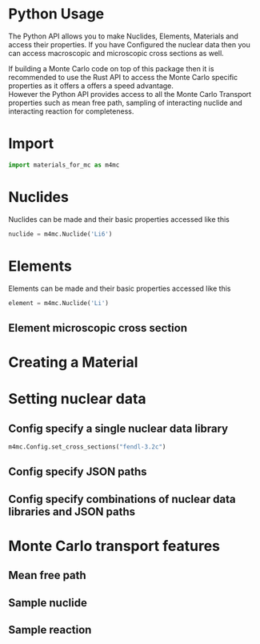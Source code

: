 # Python Usage

The Python API allows you to make Nuclides, Elements, Materials and access their properties. If you have Configured the nuclear data then you can access macroscopic and microscopic cross sections as well.

If building a Monte Carlo code on top of this package then it is recommended to use the Rust API to access the Monte Carlo specific properties as it offers a offers a speed advantage.  
However the Python API provides access to all the Monte Carlo Transport properties such as mean free path, sampling of interacting nuclide and interacting reaction for completeness.

# Import

```python
import materials_for_mc as m4mc
```

# Nuclides

Nuclides can be made and their basic properties accessed like this

```python
nuclide = m4mc.Nuclide('Li6')
```

# Elements

Elements can be made and their basic properties accessed like this

```python
element = m4mc.Nuclide('Li')
```

## Element microscopic cross section 

# Creating a Material



# Setting nuclear data


## Config specify a single nuclear data library

```python
m4mc.Config.set_cross_sections("fendl-3.2c")
```

## Config specify JSON paths

## Config specify combinations of nuclear data libraries and JSON paths

# Monte Carlo transport features

## Mean free path

## Sample nuclide

## Sample reaction